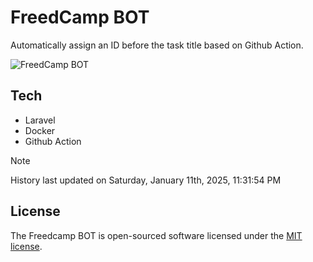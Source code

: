 # FreedCamp BOT

Automatically assign an ID before the task title based on Github Action.

![FreedCamp BOT](https://repository-images.githubusercontent.com/737932867/7d34798b-2680-471c-b089-a78a718d3d6a)

## Tech

- Laravel
- Docker
- Github Action

> [!NOTE]  
> History last updated on Saturday, January 11th, 2025, 11:31:54 PM

## License

The Freedcamp BOT is open-sourced software licensed under the [MIT license](https://opensource.org/licenses/MIT).
